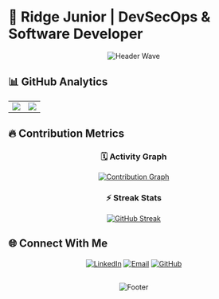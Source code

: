 # 🌌 Ridge Junior | DevSecOps & Software Developer

<div align="center">
  
![Header Wave](https://github.com/JuniorCarti/JuniorCarti/blob/main/assets/wave.svg)

</div>

## 📊 GitHub Analytics

<div align="center">

<table>
  <tr>
    <td align="center" style="padding=0;width=50%">
      <img align="center" style="padding=0" src="https://github-readme-stats.vercel.app/api?username=JuniorCarti&show_icons=true&title_color=4F8CC9&text_color=9f9f9f&bg_color=0D1117&hide_border=true&icon_color=4F8CC9&hide_title=true&count_private=true&include_all_commits=true" />
    </td>
    <td align="center" style="padding=0;width=50%">
      <img align="center" style="padding=0" src="https://github-readme-stats.vercel.app/api/top-langs/?username=JuniorCarti&layout=compact&title_color=4F8CC9&text_color=9f9f9f&bg_color=0D1117&hide_border=true&icon_color=000000&hide_title=true&langs_count=6&hide=css,html" />
    </td>
  </tr>
</table>

</div>

## 🔥 Contribution Metrics

<div align="center">

### 🗓️ Activity Graph
[![Contribution Graph](https://github-readme-activity-graph.vercel.app/graph?username=JuniorCarti&theme=react-dark&bg_color=0D1117&hide_border=true&area=true&custom_title=Contribution+Timeline)](https://github.com/JuniorCarti)

### ⚡ Streak Stats
[![GitHub Streak](https://streak-stats.demolab.com?user=JuniorCarti&theme=dark&background=0D1117&hide_border=true&date_format=M%20j%5B%2C%20Y%5D&ring=4F8CC9&fire=4F8CC9&currStreakNum=FFFFFF)](https://git.io/streak-stats)

</div>

## 🌐 Connect With Me

<div align="center" style="margin-top:20px">

[![LinkedIn](https://img.shields.io/badge/-LinkedIn-0D1117?style=for-the-badge&logo=linkedin&logoColor=4F8CC9)](https://www.linkedin.com/in/ridge-junior-2bb333204/)
[![Email](https://img.shields.io/badge/-Email-0D1117?style=for-the-badge&logo=gmail&logoColor=4F8CC9)](mailto:ridgejunior204@gmail.com)
[![GitHub](https://img.shields.io/badge/-GitHub-0D1117?style=for-the-badge&logo=github&logoColor=4F8CC9)](https://github.com/JuniorCarti)

</div>

<div align="center" style="margin-top:30px">
  
![Footer](https://github.com/JuniorCarti/JuniorCarti/blob/main/assets/footer.svg)

</div>
